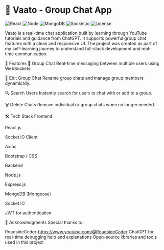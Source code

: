 # 💬 Vaato - Group Chat App

![React](https://img.shields.io/badge/Frontend-ReactJS-blue?logo=react)
![Node](https://img.shields.io/badge/Backend-Node.js-green?logo=node.js)
![MongoDB](https://img.shields.io/badge/Database-MongoDB-brightgreen?logo=mongodb)
![Socket.io](https://img.shields.io/badge/Real--Time-Socket.io-black?logo=socket.io)
![License](https://img.shields.io/badge/Built%20By-Learning%20Via%20YouTube%20&%20ChatGPT-red)

Vaato is a real-time chat application built by learning through YouTube tutorials and guidance from ChatGPT. It supports powerful group chat features with a clean and responsive UI. The project was created as part of my self-learning journey to understand full-stack development and real-time communication.

🚀 Features
👥 Group Chat
Real-time messaging between multiple users using WebSockets.

📝 Edit Group Chat
Rename group chats and manage group members dynamically.

🔍 Search Users
Instantly search for users to chat with or add to a group.

🗑️ Delete Chats
Remove individual or group chats when no longer needed.

🛠️ Tech Stack
Frontend

React.js

Socket.IO Client

Axios

Bootstrap / CSS

Backend

Node.js

Express.js

MongoDB (Mongoose)

Socket.IO

JWT for authentication

🙌 Acknowledgments
Special thanks to:

RoadsideCoder-https://www.youtube.com/@RoadsideCoder
ChatGPT for real-time debugging help and explanations
Open-source libraries and tools used in this project
